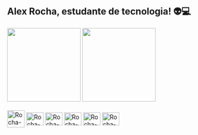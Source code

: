 ## Alex Rocha, estudante de tecnologia! 👽💻

<div>
  <img height="170em" src="https://github-readme-stats-eight-theta.vercel.app/api?username=rochaalbuquerque&show_icons=true&theme=gotham&include_all_commits=true&count_private=true"/>
  <img height="170em" src="https://github-readme-stats-eight-theta.vercel.app/api/top-langs/?username=rochaalbuquerque&layout=compact&langs_count=8&theme=gotham"/>
</div>

<!--
  Visto em em 2024
  ![Anurag's GitHub stats](https://github-readme-stats-eight-theta.vercel.app/api?username=rochaalbuquerque&show_icons=true&theme=gotham&include_all_commits=true&count_private=true)
  ![Top Langs](https://github-readme-stats-eight-theta.vercel.app/api/top-langs/?username=rochaalbuquerque&layout=compact&langs_count=8&theme=gotham&include_all)
-->

<div style="display: inline_block"><br>
  <img align="center" alt="Rocha-Spring" height="40" width="40"  src="https://cdn.jsdelivr.net/gh/devicons/devicon/icons/spring/spring-original-wordmark.svg">
  <img align="center" alt="Rocha-VsCod" height="30" width="40"   src="https://cdn.jsdelivr.net/gh/devicons/devicon/icons/vscode/vscode-original.svg">
  <img align="center" alt="Rocha-PyCharm" height="30" width="40" src="https://cdn.jsdelivr.net/gh/devicons/devicon/icons/pycharm/pycharm-original.svg">
  <img align="center" alt="Rocha-Intellij" height="30" width="40" src="https://cdn.jsdelivr.net/gh/devicons/devicon@latest/icons/intellij/intellij-original.svg" />
  <img align="center" alt="Rocha-Anaconda" height="30" width="40" src="https://cdn.jsdelivr.net/gh/devicons/devicon@latest/icons/anaconda/anaconda-original.svg" />
  <img align="center" alt="Rocha-Mysql" height="30" width="40" src="https://cdn.jsdelivr.net/gh/devicons/devicon@latest/icons/mysql/mysql-original-wordmark.svg" />
  
                  
           
</div>
